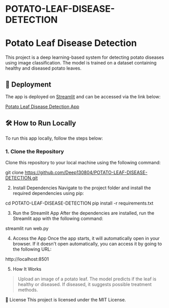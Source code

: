 # POTATO-LEAF-DISEASE-DETECTION
# Potato Leaf Disease Detection

This project is a deep learning-based system for detecting potato diseases using image classification. The model is trained on a dataset containing healthy and diseased potato leaves.

## 🚀 Deployment

The app is deployed on [Streamlit](https://charan.streamlit.app/) and can be accessed via the link below:

[Potato Leaf Disease Detection App](https://charan.streamlit.app/)

## 🛠 How to Run Locally

To run this app locally, follow the steps below:

### 1. Clone the Repository

Clone this repository to your local machine using the following command:

git clone https://github.com/Deep130804/POTATO-LEAF-DISEASE-DETECTION.git

2. Install Dependencies
Navigate to the project folder and install the required dependencies using pip:

cd POTATO-LEAF-DISEASE-DETECTION
pip install -r requirements.txt

3. Run the Streamlit App
After the dependencies are installed, run the Streamlit app with the following command:

streamlit run web.py

4. Access the App
Once the app starts, it will automatically open in your browser. If it doesn't open automatically, you can access it by going to the following URL:

http://localhost:8501

5. How It Works
>Upload an image of a potato leaf.
>The model predicts if the leaf is healthy or diseased.
>If diseased, it suggests possible treatment methods.

📜 License
This project is licensed under the MIT License.

